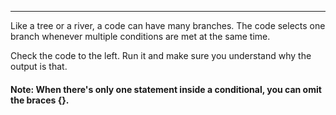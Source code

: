 
***

Like a tree or a river, a code can have many branches.
The code selects one branch whenever multiple conditions are met at the same time.

Check the code to the left. Run it and make sure you understand why the output is that.

#### Note: When there's **only one** statement inside a conditional, you can omit the braces {}.

